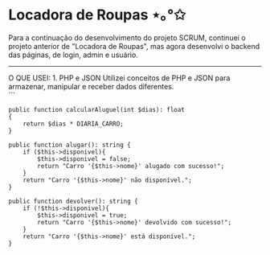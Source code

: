 # Locadora de Roupas ⋆｡°✩
Para a continuação do desenvolvimento do projeto SCRUM, continuei o projeto anterior de "Locadora de Roupas", mas agora desenvolvi o backend das páginas, de login, admin e usuário.
<hr>
O QUE USEI:
1. PHP e JSON
  Utilizei conceitos de PHP e JSON para armazenar, manipular e receber dados diferentes.<br>
  ```

    public function calcularAluguel(int $dias): float 
    {
        return $dias * DIARIA_CARRO;
    }

    public function alugar(): string {
        if ($this->disponivel){
            $this->disponivel = false;
            return "Carro '{$this->nome}' alugado com sucesso!";
        }
        return "Carro '{$this->nome}' não disponível.";
    }

    public function devolver(): string {
        if (!$this->disponivel){
            $this->disponivel = true;
            return "Carro '{$this->nome}' devolvido com sucesso!";
        }
        return "Carro '{$this->nome}' está disponível.";
    }
  ```
